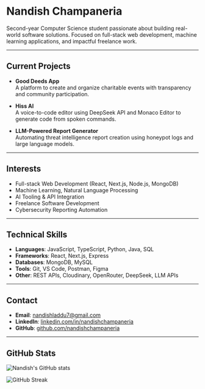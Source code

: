 # Nandish Champaneria

Second-year Computer Science student passionate about building real-world software solutions. Focused on full-stack web development, machine learning applications, and impactful freelance work.

---

## Current Projects

- **Good Deeds App**  
  A platform to create and organize charitable events with transparency and community participation.

- **Hiss AI**  
  A voice-to-code editor using DeepSeek API and Monaco Editor to generate code from spoken commands.

- **LLM-Powered Report Generator**  
  Automating threat intelligence report creation using honeypot logs and large language models.

---

## Interests

- Full-stack Web Development (React, Next.js, Node.js, MongoDB)
- Machine Learning, Natural Language Processing
- AI Tooling & API Integration
- Freelance Software Development
- Cybersecurity Reporting Automation

---

## Technical Skills

- **Languages**: JavaScript, TypeScript, Python, Java, SQL  
- **Frameworks**: React, Next.js, Express  
- **Databases**: MongoDB, MySQL  
- **Tools**: Git, VS Code, Postman, Figma  
- **Other**: REST APIs, Cloudinary, OpenRouter, DeepSeek, LLM APIs

---

## Contact

- **Email**: nandishladdu7@gmail.com  
- **LinkedIn**: [linkedin.com/in/nandishchampaneria](https://linkedin.com/in/nandishchampaneria)  
- **GitHub**: [github.com/nandishchampaneria](https://github.com/nandishchampaneria)

---

## GitHub Stats

![Nandish's GitHub stats](https://github-readme-stats.vercel.app/api?username=nandishchampaneria&show_icons=true&hide_title=true&hide_border=true&theme=default)

![GitHub Streak](https://github-readme-streak-stats.herokuapp.com/?user=nandishchampaneria&theme=default&hide_border=true)
